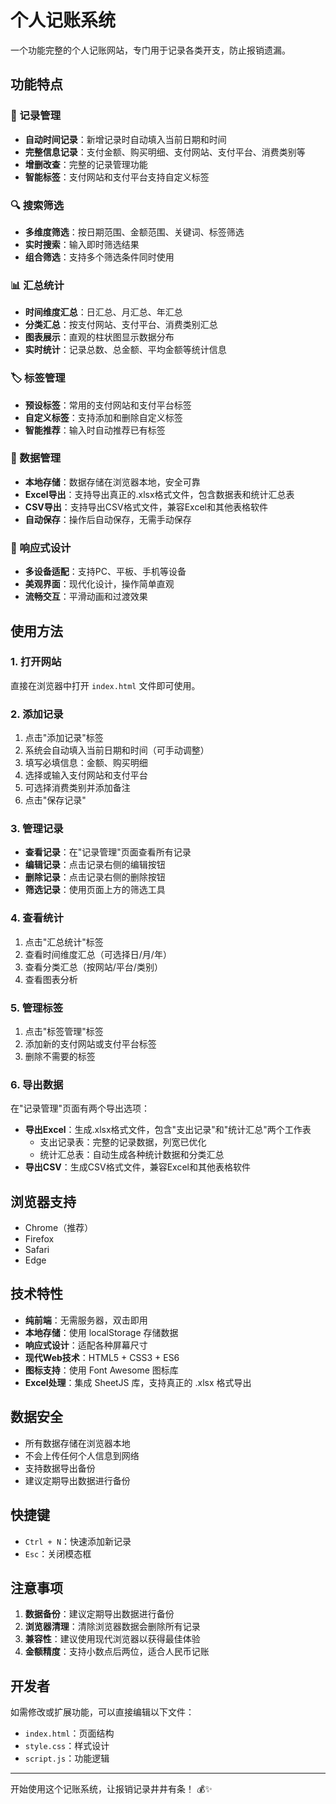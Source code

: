 # 个人记账系统

一个功能完整的个人记账网站，专门用于记录各类开支，防止报销遗漏。

## 功能特点

### 📝 记录管理
- **自动时间记录**：新增记录时自动填入当前日期和时间
- **完整信息记录**：支付金额、购买明细、支付网站、支付平台、消费类别等
- **增删改查**：完整的记录管理功能
- **智能标签**：支付网站和支付平台支持自定义标签

### 🔍 搜索筛选
- **多维度筛选**：按日期范围、金额范围、关键词、标签筛选
- **实时搜索**：输入即时筛选结果
- **组合筛选**：支持多个筛选条件同时使用

### 📊 汇总统计
- **时间维度汇总**：日汇总、月汇总、年汇总
- **分类汇总**：按支付网站、支付平台、消费类别汇总
- **图表展示**：直观的柱状图显示数据分布
- **实时统计**：记录总数、总金额、平均金额等统计信息

### 🏷️ 标签管理
- **预设标签**：常用的支付网站和支付平台标签
- **自定义标签**：支持添加和删除自定义标签
- **智能推荐**：输入时自动推荐已有标签

### 💾 数据管理
- **本地存储**：数据存储在浏览器本地，安全可靠
- **Excel导出**：支持导出真正的.xlsx格式文件，包含数据表和统计汇总表
- **CSV导出**：支持导出CSV格式文件，兼容Excel和其他表格软件
- **自动保存**：操作后自动保存，无需手动保存

### 📱 响应式设计
- **多设备适配**：支持PC、平板、手机等设备
- **美观界面**：现代化设计，操作简单直观
- **流畅交互**：平滑动画和过渡效果

## 使用方法

### 1. 打开网站
直接在浏览器中打开 `index.html` 文件即可使用。

### 2. 添加记录
1. 点击"添加记录"标签
2. 系统会自动填入当前日期和时间（可手动调整）
3. 填写必填信息：金额、购买明细
4. 选择或输入支付网站和支付平台
5. 可选择消费类别并添加备注
6. 点击"保存记录"

### 3. 管理记录
- **查看记录**：在"记录管理"页面查看所有记录
- **编辑记录**：点击记录右侧的编辑按钮
- **删除记录**：点击记录右侧的删除按钮
- **筛选记录**：使用页面上方的筛选工具

### 4. 查看统计
1. 点击"汇总统计"标签
2. 查看时间维度汇总（可选择日/月/年）
3. 查看分类汇总（按网站/平台/类别）
4. 查看图表分析

### 5. 管理标签
1. 点击"标签管理"标签
2. 添加新的支付网站或支付平台标签
3. 删除不需要的标签

### 6. 导出数据
在"记录管理"页面有两个导出选项：
- **导出Excel**：生成.xlsx格式文件，包含"支出记录"和"统计汇总"两个工作表
  - 支出记录表：完整的记录数据，列宽已优化
  - 统计汇总表：自动生成各种统计数据和分类汇总
- **导出CSV**：生成CSV格式文件，兼容Excel和其他表格软件

## 浏览器支持

- Chrome（推荐）
- Firefox
- Safari
- Edge

## 技术特性

- **纯前端**：无需服务器，双击即用
- **本地存储**：使用 localStorage 存储数据
- **响应式设计**：适配各种屏幕尺寸
- **现代Web技术**：HTML5 + CSS3 + ES6
- **图标支持**：使用 Font Awesome 图标库
- **Excel处理**：集成 SheetJS 库，支持真正的 .xlsx 格式导出

## 数据安全

- 所有数据存储在浏览器本地
- 不会上传任何个人信息到网络
- 支持数据导出备份
- 建议定期导出数据进行备份

## 快捷键

- `Ctrl + N`：快速添加新记录
- `Esc`：关闭模态框

## 注意事项

1. **数据备份**：建议定期导出数据进行备份
2. **浏览器清理**：清除浏览器数据会删除所有记录
3. **兼容性**：建议使用现代浏览器以获得最佳体验
4. **金额精度**：支持小数点后两位，适合人民币记账

## 开发者

如需修改或扩展功能，可以直接编辑以下文件：
- `index.html`：页面结构
- `style.css`：样式设计
- `script.js`：功能逻辑

---

开始使用这个记账系统，让报销记录井井有条！ 💰✨